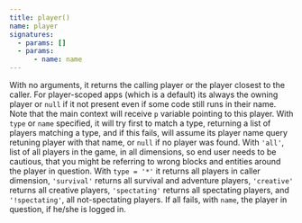 ```yaml
---
title: player()
name: player
signatures:
  - params: []
  - params:
      - name: name
---
```


With no arguments, it returns the calling player or the player closest to the
caller. For player-scoped apps (which is a default) its always the owning player
or `null` if it not present even if some code still runs in their name. Note
that the main context will receive `p` variable pointing to this player. With
`type` or `name` specified, it will try first to match a type, returning a list
of players matching a type, and if this fails, will assume its player name query
retuning player with that name, or `null` if no player was found. With `'all'`,
list of all players in the game, in all dimensions, so end user needs to be
cautious, that you might be referring to wrong blocks and entities around the
player in question. With `type = '*'` it returns all players in caller
dimension, `'survival'` returns all survival and adventure players, `'creative'`
returns all creative players, `'spectating'` returns all spectating players, and
`'!spectating'`, all not-spectating players. If all fails, with `name`, the
player in question, if he/she is logged in.
